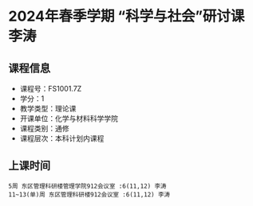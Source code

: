 # 2024年春季学期 “科学与社会”研讨课 李涛






## 课程信息

- 课程号：FS1001.7Z
- 学分：1
- 教学类型：理论课
- 开课单位：化学与材料科学学院
- 课程类别：通修
- 课程层次：本科计划内课程

## 上课时间

```
5周 东区管理科研楼管理学院912会议室 :6(11,12) 李涛
11~13(单)周 东区管理科研楼912会议室 :6(11,12) 李涛
```

